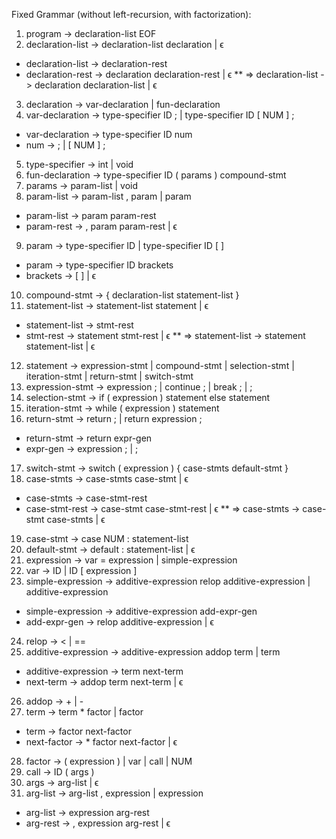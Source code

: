 Fixed Grammar (without left-recursion, with factorization):
1. program -> declaration-list EOF
2. declaration-list -> declaration-list declaration | ϵ
* declaration-list -> declaration-rest
* declaration-rest -> declaration declaration-rest | ϵ
** => declaration-list -> declaration declaration-list | ϵ
3. declaration -> var-declaration | fun-declaration
4. var-declaration -> type-specifier ID ; | type-specifier ID [ NUM ] ;
* var-declaration -> type-specifier ID num
* num -> ; | [ NUM ] ;	
5. type-specifier -> int | void
6. fun-declaration -> type-specifier ID ( params ) compound-stmt
7. params -> param-list | void
8. param-list -> param-list , param | param
* param-list -> param param-rest
* param-rest -> , param param-rest | ϵ
9. param -> type-specifier ID | type-specifier ID [ ]
* param -> type-specifier ID brackets
* brackets -> [ ] | ϵ
10. compound-stmt -> { declaration-list statement-list }
11. statement-list -> statement-list statement | ϵ
* statement-list -> stmt-rest
* stmt-rest -> statement stmt-rest | ϵ
** => statement-list -> statement statement-list | ϵ
12. statement -> expression-stmt | compound-stmt | selection-stmt | iteration-stmt |
return-stmt | switch-stmt
13. expression-stmt -> expression ; | continue ; | break ; | ;
14. selection-stmt -> if ( expression ) statement else statement
15. iteration-stmt -> while ( expression ) statement
16. return-stmt -> return ; | return expression ;
* return-stmt -> return expr-gen
* expr-gen -> expression ; | ;
17. switch-stmt -> switch ( expression ) { case-stmts default-stmt }
18. case-stmts -> case-stmts case-stmt | ϵ
* case-stmts -> case-stmt-rest
* case-stmt-rest -> case-stmt case-stmt-rest | ϵ
** => case-stmts -> case-stmt case-stmts | ϵ
19. case-stmt -> case NUM : statement-list
20. default-stmt -> default : statement-list | ϵ
21. expression -> var = expression | simple-expression
22. var -> ID | ID [ expression ]
23. simple-expression -> additive-expression relop additive-expression | additive-expression
* simple-expression -> additive-expression add-expr-gen
* add-expr-gen -> relop additive-expression | ϵ
24. relop -> < | ==
25. additive-expression -> additive-expression addop term | term
* additive-expression -> term next-term
* next-term -> addop term next-term | ϵ
26. addop -> + | -
27. term -> term * factor | factor
* term -> factor next-factor
* next-factor -> * factor next-factor | ϵ
28. factor -> ( expression ) | var | call | NUM
29. call -> ID ( args )
30. args -> arg-list | ϵ
31. arg-list -> arg-list , expression | expression
* arg-list -> expression arg-rest
* arg-rest -> , expression arg-rest | ϵ
